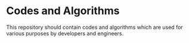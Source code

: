 # Codes and Algorithms

This repository should contain codes and algorithms which are
used for various purposes by developers and engineers.
